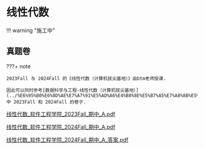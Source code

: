 # 线性代数

!!! warning "施工中"

## 真题卷

???+ note

    2023Fall 与 2024Fall 的《线性代数（计算机拔尖基地）》由btm老师授课.

    因此可以同时参考[数据科学与工程-线性代数（计算机拔尖基地）](../%E6%95%B0%E6%8D%AE%E7%A7%91%E5%AD%A6%E4%B8%8E%E5%B7%A5%E7%A8%8B%E5%AD%A6%E9%99%A2/%E7%BA%BF%E6%80%A7%E4%BB%A3%E6%95%B0%EF%BC%88%E8%AE%A1%E7%AE%97%E6%9C%BA%E6%8B%94%E5%B0%96%E5%9F%BA%E5%9C%B0%EF%BC%89.md)中 2023Fall 和 2024Fall 的卷子.

[线性代数_软件工程学院_2023Fall_期中_A.pdf](../res/%E8%BD%AF%E4%BB%B6%E5%B7%A5%E7%A8%8B%E5%AD%A6%E9%99%A2/%E7%BA%BF%E6%80%A7%E4%BB%A3%E6%95%B0/%E7%9C%9F%E9%A2%98%E5%8D%B7/%E7%BA%BF%E6%80%A7%E4%BB%A3%E6%95%B0_%E8%BD%AF%E4%BB%B6%E5%B7%A5%E7%A8%8B%E5%AD%A6%E9%99%A2_2023Fall_%E6%9C%9F%E4%B8%AD_A.pdf)

[线性代数_软件工程学院_2024Fall_期中_A.pdf](../res/%E8%BD%AF%E4%BB%B6%E5%B7%A5%E7%A8%8B%E5%AD%A6%E9%99%A2/%E7%BA%BF%E6%80%A7%E4%BB%A3%E6%95%B0/%E7%9C%9F%E9%A2%98%E5%8D%B7/%E7%BA%BF%E6%80%A7%E4%BB%A3%E6%95%B0_%E8%BD%AF%E4%BB%B6%E5%B7%A5%E7%A8%8B%E5%AD%A6%E9%99%A2_2024Fall_%E6%9C%9F%E4%B8%AD_A.pdf)

[线性代数_软件工程学院_2024Fall_期中_A_答案.pdf](../res/%E8%BD%AF%E4%BB%B6%E5%B7%A5%E7%A8%8B%E5%AD%A6%E9%99%A2/%E7%BA%BF%E6%80%A7%E4%BB%A3%E6%95%B0/%E7%9C%9F%E9%A2%98%E5%8D%B7/%E7%BA%BF%E6%80%A7%E4%BB%A3%E6%95%B0_%E8%BD%AF%E4%BB%B6%E5%B7%A5%E7%A8%8B%E5%AD%A6%E9%99%A2_2024Fall_%E6%9C%9F%E4%B8%AD_A_%E7%AD%94%E6%A1%88.pdf)
